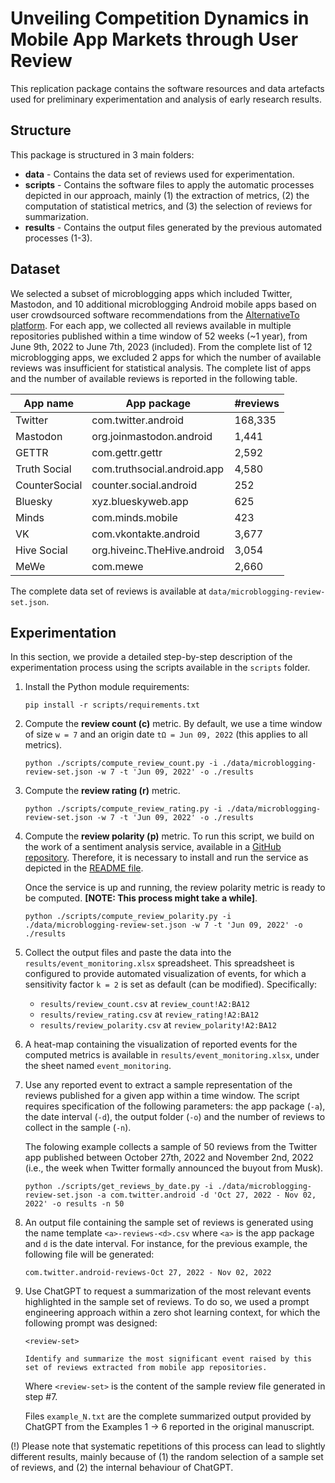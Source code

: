 # Unveiling Competition Dynamics in Mobile App Markets through User Review

This replication package contains the software resources and data artefacts used for preliminary experimentation and analysis of early research results. 

## Structure

This package is structured in 3 main folders:

- **data** - Contains the data set of reviews used for experimentation.
- **scripts** - Contains the software files to apply the automatic processes depicted in our approach, mainly (1) the extraction of metrics, (2) the computation of statistical metrics, and (3) the selection of reviews for summarization.
- **results** - Contains the output files generated by the previous automated processes (1-3).

## Dataset

We selected a subset of microblogging apps which included Twitter, Mastodon, and 10 additional microblogging Android mobile apps based on user crowdsourced software recommendations from the [AlternativeTo platform](https://alternativeto.net/software/twitter/?platform=android). For each app, we collected all reviews available in multiple repositories published within a time window of 52 weeks (~1 year), from June 9th, 2022 to June 7th, 2023 (included). From the complete list of 12 microblogging apps, we excluded 2 apps for which the number of available reviews was insufficient for statistical analysis. The complete list of apps and the number of available reviews is reported in the following table.

| App name                                       	| App package 					| #reviews 	|
|------------------------------------------------	|-------------					|----------	|
| Twitter	            							|com.twitter.android			|168,335	|
| Mastodon          								|org.joinmastodon.android   	|1,441		|
| GETTR                      						|com.gettr.gettr            	|2,592		|
| Truth Social 										|com.truthsocial.android.app    |4,580		|
| CounterSocial         							|counter.social.android         |252		|
| Bluesky 	                  						|xyz.blueskyweb.app             |625		|
| Minds                     						|com.minds.mobile            	|423		|
| VK                  								|com.vkontakte.android			|3,677		|
| Hive Social    									|org.hiveinc.TheHive.android	|3,054		|
| MeWe                             					|com.mewe             			|2,660		|

The complete data set of reviews is available at ```data/microblogging-review-set.json```.

## Experimentation

In this section, we provide a detailed step-by-step description of the experimentation process using the scripts available in the ```scripts``` folder.

1. Install the Python module requirements:
    
    ```pip install -r scripts/requirements.txt```
    
2. Compute the **review count (c)** metric. By default, we use a time window of size ```w = 7``` and an origin date ```tΩ = Jun 09, 2022``` (this applies to all metrics).

    ```python ./scripts/compute_review_count.py -i ./data/microblogging-review-set.json -w 7 -t 'Jun 09, 2022' -o ./results```
    
3. Compute the **review rating (r)** metric. 

    ```python ./scripts/compute_review_rating.py -i ./data/microblogging-review-set.json -w 7 -t 'Jun 09, 2022' -o ./results```
    
4. Compute the **review polarity (p)** metric. To run this script, we build on the work of a sentiment analysis service, available in a [GitHub repository](https://github.com/AgustiGM/sa_filter_tool). Therefore, it is necessary to install and run the service as depicted in the [README file](https://github.com/AgustiGM/sa_filter_tool#readme).

	Once the service is up and running, the review polarity metric is ready to be computed. **[NOTE: This process might take a while]**.

    ```python ./scripts/compute_review_polarity.py -i ./data/microblogging-review-set.json -w 7 -t 'Jun 09, 2022' -o ./results```
    
5. Collect the output files and paste the data into the ```results/event_monitoring.xlsx``` spreadsheet. This spreadsheet is configured to provide automated visualization of events, for which a sensitivity factor ```k = 2``` is set as default (can be modified). Specifically:
	- 	```results/review_count.csv``` at ```review_count!A2:BA12```
	- 	```results/review_rating.csv``` at ```review_rating!A2:BA12```
	- 	```results/review_polarity.csv``` at ```review_polarity!A2:BA12```

6. A heat-map containing the visualization of reported events for the computed metrics is available in ```results/event_monitoring.xlsx```, under the sheet named ```event_monitoring```.

7. Use any reported event to extract a sample representation of the reviews published for a given app within a time window. The script requires specification of the following parameters: the app package (```-a```), the date interval (```-d```), the output folder (```-o```) and the number of reviews to collect in the sample (```-n```). 
	
    The folowing example collects a sample of 50 reviews from the Twitter app published between October 27th, 2022 and November 2nd, 2022 (i.e., the week when Twitter formally announced the buyout from Musk).

	```python ./scripts/get_reviews_by_date.py -i ./data/microblogging-review-set.json -a com.twitter.android -d 'Oct 27, 2022 - Nov 02, 2022' -o results -n 50```

8. An output file containing the sample set of reviews is generated using the name template ```<a>-reviews-<d>.csv``` where ```<a>``` is the app package and ```d``` is the date interval. For instance, for the previous example, the following file will be generated:

	```com.twitter.android-reviews-Oct 27, 2022 - Nov 02, 2022```
    
9. Use ChatGPT to request a summarization of the most relevant events highlighted in the sample set of reviews. To do so, we used a prompt engineering approach within a zero shot learning context, for which the following prompt was designed:

	```
    <review-set>
    
    Identify and summarize the most significant event raised by this set of reviews extracted from mobile app repositories.
    ```
    
    Where ```<review-set>``` is the content of the sample review file generated in step #7.
    
    Files ```example_N.txt``` are the complete summarized output provided by ChatGPT from the Examples 1 -> 6 reported in the original manuscript.
    
(!) Please note that systematic repetitions of this process can lead to slightly different results, mainly because of (1) the random selection of a sample set of reviews, and (2) the internal behaviour of ChatGPT.